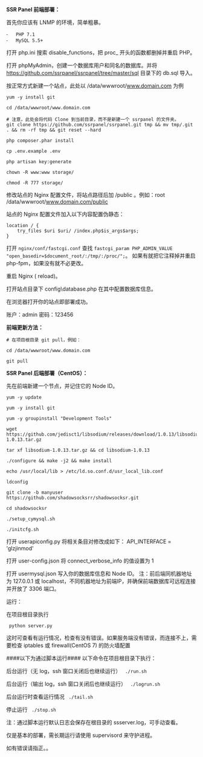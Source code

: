 **SSR Panel 前端部署：**

首先你应该有 LNMP 的环境，简单粗暴。

	⁃	PHP 7.1
	⁃	MySQL 5.5+

打开 php.ini 搜索 disable_functions，把 proc_ 开头的函数都删掉并重启 PHP。

打开 phpMyAdmin，创建一个数据库用户和同名的数据库。并将 https://github.com/ssrpanel/ssrpanel/tree/master/sql 目录下的 db.sql 导入。

按正常方式新建一个站点，此处以 /data/wwwroot/www.domain.com 为例

```
yum -y install git

cd /data/wwwroot/www.domain.com

# 注意，此处会将代码 Clone 到当前目录，而不是新建一个 ssrpanel 的文件夹。
git clone https://github.com/ssrpanel/ssrpanel.git tmp && mv tmp/.git . && rm -rf tmp && git reset --hard

php composer.phar install

cp .env.example .env

php artisan key:generate

chown -R www:www storage/

chmod -R 777 storage/
```

修改站点的 Nginx 配置文件，将站点路径后加 /public 。例如：root  /data/wwwroot/www.domain.com/public

站点的 Nginx 配置文件加入以下内容配置伪静态：

```
location / {
    try_files $uri $uri/ /index.php$is_args$args;
}
```

打开 `nginx/conf/fastcgi.conf` 查找 `fastcgi_param PHP_ADMIN_VALUE "open_basedir=$document_root/:/tmp/:/proc/";`。
如果有就把它注释掉并重启 php-fpm，如果没有就不必更改。

重启 Nginx ( reload)。

打开站点目录下 config\database.php 在其中配置数据库信息。

在浏览器打开你的站点即部署成功。

账户：admin
密码：123456

**前端更新方法：**

```
# 在项目根目录 git pull，例如：

cd /data/wwwroot/www.domain.com

git pull
```

**SSR Panel 后端部署（CentOS）：**

先在前端新建一个节点，并记住它的 Node ID。

```
yum -y update

yum -y install git

yum -y groupinstall "Development Tools"

wget https://github.com/jedisct1/libsodium/releases/download/1.0.13/libsodium-1.0.13.tar.gz

tar xf libsodium-1.0.13.tar.gz && cd libsodium-1.0.13

./configure && make -j2 && make install

echo /usr/local/lib > /etc/ld.so.conf.d/usr_local_lib.conf

ldconfig

git clone -b manyuser https://github.com/shadowsocksrr/shadowsocksr.git

cd shadowsocksr

./setup_cymysql.sh

./initcfg.sh
```

打开 userapiconfig.py 将相关条目对修改成如下：
API_INTERFACE = 'glzjinmod'

打开 user-config.json 将 connect_verbose_info 的值设置为 1

打开 usermysql.json 写入你的数据库信息和 Node ID。
注：前后端同机器地址为 127.0.0.1 或 localhost，不同机器地址为前端IP，并确保前端数据库可远程连接并开放了 3306 端口。

运行：
 
在项目根目录执行

` python server.py`

这时可查看有运行情况，检查有没有错误。如果服务端没有错误，而连接不上，需要检查 iptables 或 firewall(CentOS 7) 的防火墙配置

####以下为通过脚本运行#### 以下命令在项目根目录下执行：

后台运行（无 log，ssh 窗口关闭后也继续运行）
` ./run.sh`

后台运行（输出 log，ssh 窗口关闭后也继续运行）
` ./logrun.sh`

后台运行时查看运行情况
` ./tail.sh`

停止运行
` ./stop.sh`

注：通过脚本运行默认日志会保存在根目录的 ssserver.log，可手动查看。

仅是基本的部署，需长期运行请使用 supervisord 来守护进程。

如有错误请指正。。